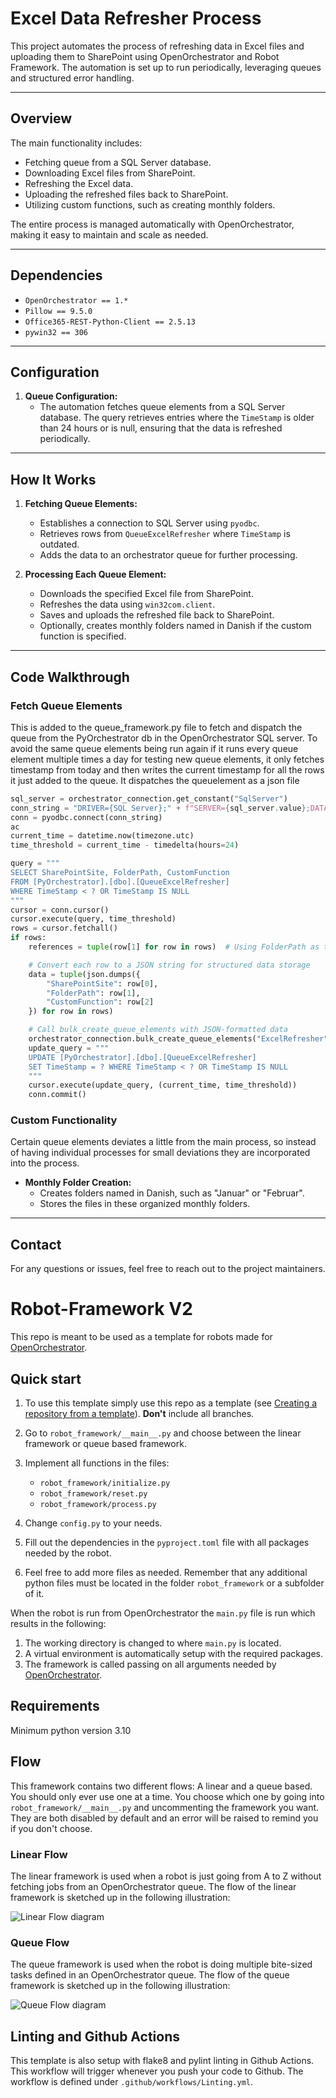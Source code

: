# Excel Data Refresher Process

This project automates the process of refreshing data in Excel files and uploading them to SharePoint using OpenOrchestrator and Robot Framework. The automation is set up to run periodically, leveraging queues and structured error handling.

---

## Overview

The main functionality includes:
- Fetching queue from a SQL Server database.
- Downloading Excel files from SharePoint.
- Refreshing the Excel data.
- Uploading the refreshed files back to SharePoint.
- Utilizing custom functions, such as creating monthly folders.

The entire process is managed automatically with OpenOrchestrator, making it easy to maintain and scale as needed.

---

## Dependencies

- `OpenOrchestrator == 1.*`
- `Pillow == 9.5.0`
- `Office365-REST-Python-Client == 2.5.13`
- `pywin32 == 306`

---

## Configuration

1. **Queue Configuration:**
   - The automation fetches queue elements from a SQL Server database. The query retrieves entries where the `TimeStamp` is older than 24 hours or is null, ensuring that the data is refreshed periodically.

---

## How It Works

1. **Fetching Queue Elements:**
   - Establishes a connection to SQL Server using `pyodbc`.
   - Retrieves rows from `QueueExcelRefresher` where `TimeStamp` is outdated.
   - Adds the data to an orchestrator queue for further processing.

2. **Processing Each Queue Element:**
   - Downloads the specified Excel file from SharePoint.
   - Refreshes the data using `win32com.client`.
   - Saves and uploads the refreshed file back to SharePoint.
   - Optionally, creates monthly folders named in Danish if the custom function is specified.

---

## Code Walkthrough

### Fetch Queue Elements
This is added to the queue_framework.py file to fetch and dispatch the queue from the PyOrchestrator db in the OpenOrchestrator SQL server. To avoid the same queue elements being run again if it runs every queue element multiple times a day for testing new queue elements, it only fetches timestamp from today and then writes the current timestamp for all the rows it just added to the queue. It dispatches the queuelement as a json file

```python
sql_server = orchestrator_connection.get_constant("SqlServer")
conn_string = "DRIVER={SQL Server};" + f"SERVER={sql_server.value};DATABASE=PYORCHESTRATOR;Trusted_Connection=yes;"
conn = pyodbc.connect(conn_string)
ac
current_time = datetime.now(timezone.utc)
time_threshold = current_time - timedelta(hours=24)

query = """
SELECT SharePointSite, FolderPath, CustomFunction
FROM [PyOrchestrator].[dbo].[QueueExcelRefresher]
WHERE TimeStamp < ? OR TimeStamp IS NULL
"""
cursor = conn.cursor()
cursor.execute(query, time_threshold)
rows = cursor.fetchall()
if rows:
    references = tuple(row[1] for row in rows)  # Using FolderPath as the reference

    # Convert each row to a JSON string for structured data storage
    data = tuple(json.dumps({
        "SharePointSite": row[0],
        "FolderPath": row[1],
        "CustomFunction": row[2]
    }) for row in rows)

    # Call bulk_create_queue_elements with JSON-formatted data
    orchestrator_connection.bulk_create_queue_elements("ExcelRefresher", references=references, data=data)
    update_query = """
    UPDATE [PyOrchestrator].[dbo].[QueueExcelRefresher]
    SET TimeStamp = ? WHERE TimeStamp < ? OR TimeStamp IS NULL
    """
    cursor.execute(update_query, (current_time, time_threshold))
    conn.commit()
```


### Custom Functionality
Certain queue elements deviates a little from the main process, so instead of having individual processes for small deviations they are incorporated into the process.

- **Monthly Folder Creation:**
  - Creates folders named in Danish, such as "Januar" or "Februar".
  - Stores the files in these organized monthly folders.

---

## Contact

For any questions or issues, feel free to reach out to the project maintainers.


# Robot-Framework V2

This repo is meant to be used as a template for robots made for [OpenOrchestrator](https://github.com/itk-dev-rpa/OpenOrchestrator).

## Quick start

1. To use this template simply use this repo as a template (see [Creating a repository from a template](https://docs.github.com/en/repositories/creating-and-managing-repositories/creating-a-repository-from-a-template)).
__Don't__ include all branches.

2. Go to `robot_framework/__main__.py` and choose between the linear framework or queue based framework.

3. Implement all functions in the files:
    * `robot_framework/initialize.py`
    * `robot_framework/reset.py`
    * `robot_framework/process.py`

4. Change `config.py` to your needs.

5. Fill out the dependencies in the `pyproject.toml` file with all packages needed by the robot.

6. Feel free to add more files as needed. Remember that any additional python files must
be located in the folder `robot_framework` or a subfolder of it.

When the robot is run from OpenOrchestrator the `main.py` file is run which results
in the following:
1. The working directory is changed to where `main.py` is located.
2. A virtual environment is automatically setup with the required packages.
3. The framework is called passing on all arguments needed by [OpenOrchestrator](https://github.com/itk-dev-rpa/OpenOrchestrator).

## Requirements
Minimum python version 3.10

## Flow

This framework contains two different flows: A linear and a queue based.
You should only ever use one at a time. You choose which one by going into `robot_framework/__main__.py`
and uncommenting the framework you want. They are both disabled by default and an error will be
raised to remind you if you don't choose.

### Linear Flow

The linear framework is used when a robot is just going from A to Z without fetching jobs from an
OpenOrchestrator queue.
The flow of the linear framework is sketched up in the following illustration:

![Linear Flow diagram](Robot-Framework.svg)

### Queue Flow

The queue framework is used when the robot is doing multiple bite-sized tasks defined in an
OpenOrchestrator queue.
The flow of the queue framework is sketched up in the following illustration:

![Queue Flow diagram](Robot-Queue-Framework.svg)

## Linting and Github Actions

This template is also setup with flake8 and pylint linting in Github Actions.
This workflow will trigger whenever you push your code to Github.
The workflow is defined under `.github/workflows/Linting.yml`.

